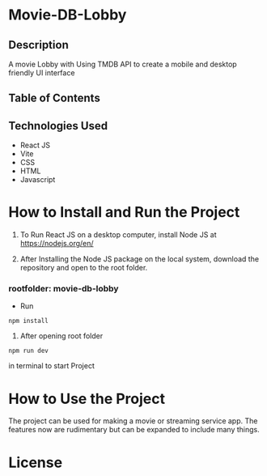 # Movie-DB-Lobby

 ## Description
 A movie Lobby with Using TMDB API to create a mobile and desktop friendly UI interface

 ## Table of Contents

## Technologies Used
+ React JS
+ Vite
+ CSS
+ HTML
+ Javascript
 # How to Install and Run the Project
1. To Run React JS on a desktop computer, install Node JS at https://nodejs.org/en/

1. After Installing the Node JS package on the local system, download the repository and open to the root folder.

### rootfolder: movie-db-lobby

+ Run
```
npm install
```


1. After opening root folder

```
npm run dev
```


in terminal to start Project

 # How to Use the Project
 The project can be used for making a movie or streaming service app. The features now are rudimentary but can be expanded to include many things. 


 # License